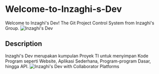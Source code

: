 # Welcome-to-Inzaghi-s-Dev
Welcome to Inzaghi's Dev! The Git Project Control System from Inzaghi's Group.
![Inzaghi's Dev](./images/inzaghis-dev-by-inzaghis-group-corp.png")

## Description
Inzaghi's Dev merupakan kumpulan Proyek TI untuk menyimpan Kode Program seperti Website, Aplikasi Sederhana, Program-program Dasar, hingga API.
![Inzaghi's Dev with Collaborator Platforms](./images/inzaghis-dev-with-collabolator-platforms.png")
